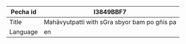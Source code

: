 |Pecha id | I3849BBF7
| --- | --- 
|Title | Mahāvyutpatti with sGra sbyor bam po gñis pa
|Language | en